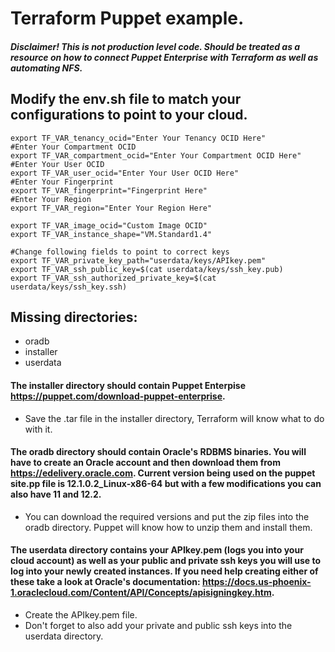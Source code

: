 # Terraform Puppet example. 

#### *Disclaimer! This is not production level code. Should be treated as a resource on how to connect Puppet Enterprise with Terraform as well as automating NFS.*

## Modify the env.sh file to match your configurations to point to your cloud. 

```#Enter Your Tenancy OCID
export TF_VAR_tenancy_ocid="Enter Your Tenancy OCID Here"
#Enter Your Compartment OCID
export TF_VAR_compartment_ocid="Enter Your Compartment OCID Here"
#Enter Your User OCID
export TF_VAR_user_ocid="Enter Your User OCID Here"
#Enter Your Fingerprint
export TF_VAR_fingerprint="Fingerprint Here"
#Enter Your Region
export TF_VAR_region="Enter Your Region Here"

export TF_VAR_image_ocid="Custom Image OCID"
export TF_VAR_instance_shape="VM.Standard1.4"

#Change following fields to point to correct keys
export TF_VAR_private_key_path="userdata/keys/APIkey.pem"
export TF_VAR_ssh_public_key=$(cat userdata/keys/ssh_key.pub)
export TF_VAR_ssh_authorized_private_key=$(cat userdata/keys/ssh_key.ssh)
```
  
## Missing directories:
  * oradb
  * installer
  * userdata
  
#### The installer directory should contain Puppet Enterpise https://puppet.com/download-puppet-enterprise.
  * Save the .tar file in the installer directory, Terraform will know what to do with it.
  
#### The oradb directory should contain Oracle's RDBMS binaries. You will have to create an Oracle account and then download them from https://edelivery.oracle.com. Current version being used on the puppet site.pp file is 12.1.0.2_Linux-x86-64 but with a few modifications you can also have 11 and 12.2.
  * You can download the required versions and put the zip files into the oradb directory. Puppet will know how to unzip them and install them.

#### The userdata directory contains your APIkey.pem (logs you into your cloud account) as well as your public and private ssh keys you will use to log into your newly created instances. If you need help creating either of these take a look at Oracle's documentation: https://docs.us-phoenix-1.oraclecloud.com/Content/API/Concepts/apisigningkey.htm.
  * Create the APIkey.pem file. 
  * Don't forget to also add your private and public ssh keys into the userdata directory.
